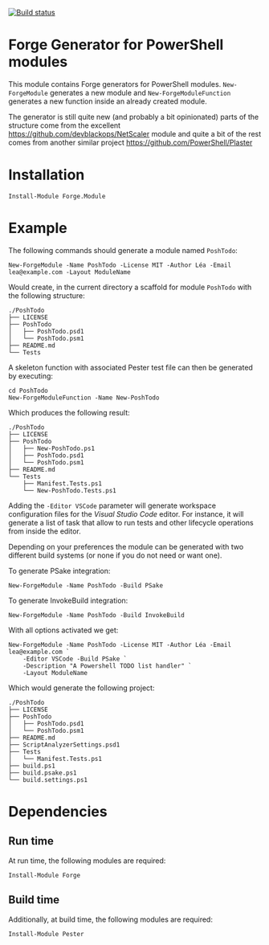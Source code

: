 [![Build status](https://ci.appveyor.com/api/projects/status/iqnrxl6xuew4suu8?svg=true)](https://ci.appveyor.com/project/dbroeglin/forge-module)

# Forge Generator for PowerShell modules

This module contains Forge generators for PowerShell modules.
`New-ForgeModule` generates a new module and `New-ForgeModuleFunction` generates a new
function inside an already created module.

The generator is still quite new (and probably a bit opinionated) parts of the structure
come from the excellent https://github.com/devblackops/NetScaler module and quite a bit of 
the rest comes from another similar project https://github.com/PowerShell/Plaster

# Installation

    Install-Module Forge.Module

# Example

The following commands should generate a module named `PoshTodo`:

    New-ForgeModule -Name PoshTodo -License MIT -Author Léa -Email lea@example.com -Layout ModuleName

Would create, in the current directory a scaffold for module `PoshTodo` with the following
structure:

    ./PoshTodo
    ├── LICENSE
    ├── PoshTodo
    │   ├── PoshTodo.psd1
    │   └── PoshTodo.psm1
    ├── README.md
    └── Tests

A skeleton function with associated Pester test file can then be generated by executing:

    cd PoshTodo
    New-ForgeModuleFunction -Name New-PoshTodo

Which produces the following result:

    ./PoshTodo
    ├── LICENSE
    ├── PoshTodo
    │   ├── New-PoshTodo.ps1
    │   ├── PoshTodo.psd1
    │   └── PoshTodo.psm1
    ├── README.md
    └── Tests
        ├── Manifest.Tests.ps1
        └── New-PoshTodo.Tests.ps1

Adding the `-Editor VSCode` parameter will generate workspace configuration files for the
_Visual Studio Code_ editor. For instance, it will generate a list of task that allow to 
run tests and other lifecycle operations from inside the editor.

Depending on your preferences the module can be generated with two different build systems
(or none if you do not need or want one).

To generate PSake integration:

    New-ForgeModule -Name PoshTodo -Build PSake 

To generate InvokeBuild integration:

    New-ForgeModule -Name PoshTodo -Build InvokeBuild

With all options activated we get:

    New-ForgeModule -Name PoshTodo -License MIT -Author Léa -Email lea@example.com `
        -Editor VSCode -Build PSake `
        -Description "A Powershell TODO list handler" `
        -Layout ModuleName

Which would generate the following project:

    ./PoshTodo
    ├── LICENSE
    ├── PoshTodo
    │   ├── PoshTodo.psd1
    │   └── PoshTodo.psm1
    ├── README.md
    ├── ScriptAnalyzerSettings.psd1
    ├── Tests
    │   └── Manifest.Tests.ps1
    ├── build.ps1
    ├── build.psake.ps1
    └── build.settings.ps1    

# Dependencies

## Run time

At run time, the following modules are required:

    Install-Module Forge

## Build time

Additionally, at build time, the following modules are required:

    Install-Module Pester
